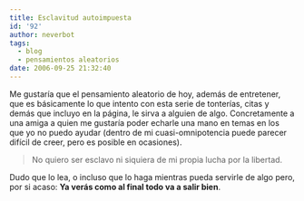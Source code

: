 ```yaml
---
title: Esclavitud autoimpuesta
id: '92'
author: neverbot
tags:
  - blog
  - pensamientos aleatorios
date: 2006-09-25 21:32:40
---
```


Me gustaría que el pensamiento aleatorio de hoy, además de entretener, que es básicamente lo que intento con esta serie de tonterías, citas y demás que incluyo en la página, le sirva a alguien de algo. Concretamente a una amiga a quien me gustaría poder echarle una mano en temas en los que yo no puedo ayudar (dentro de mi cuasi-omnipotencia puede parecer difícil de creer, pero es posible en ocasiones).

> No quiero ser esclavo ni siquiera de mi propia lucha por la libertad.

Dudo que lo lea, o incluso que lo haga mientras pueda servirle de algo pero, por si acaso: **Ya verás como al final todo va a salir bien**.
